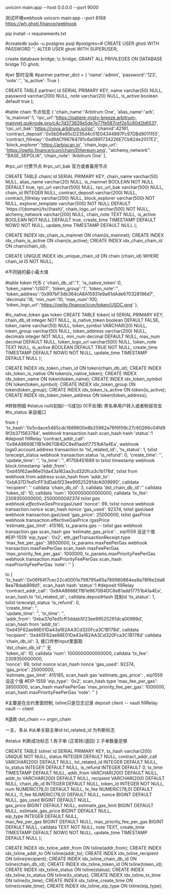 uvicorn main:app --host 0.0.0.0 --port 9000

测试环境webhook
uvicorn main:app --port 8168
https://wh.ghoti.finance/webhook

pip install -r requirements.txt

#createdb
sudo -u postgres psql
#postgres=# 
CREATE USER ghoti WITH PASSWORD '';
ALTER USER ghoti WITH SUPERUSER;
<!-- postgres=# alter user ghoti with password ''; -->
create database bridge;
\c bridge;
GRANT ALL PRIVILEGES ON DATABASE bridge TO ghoti;

<!-- CREATE USER ghoti WITH PASSWORD '*#$dTDN!'; -->
<!-- ALTER USER ghoti WITH SUPERUSER; -->
<!-- alter user ghoti with password '*#$dTDN!'; -->
<!-- create database bridge; -->
<!-- GRANT ALL PRIVILEGES ON DATABASE bridge TO ghoti; -->

#jwt
暂时没用
#partner 
partner_dict = {
    'name':'admin',
    'password':'123',
    'note':'',
    'is_active': True
}

CREATE TABLE partner(
    id  SERIAL PRIMARY KEY,
    name varchar(50) NULL,
    password varchar(200) NULL,
    note varchar(20) NULL,
    is_active boolean default true
);

#table chain 节点信息
{
    'chain_name':'Arbitrum One',
    'alias_name':'arb',
    'is_mainnet':1,
    'rpc_url':'https://patient-misty-breeze.arbitrum-mainnet.quiknode.pro/c4c7d373826e5de7e77fe587cef2e5c80d2b6531',
    'rpc_url_bak':'https://nova.arbitrum.io/rpc',
    'chainid':42161,
    'contract_deposit':'0x5bD6e85cD235d4c01E04344897Fc97DBd9011155',
    'contract_fillrelay':'0xd9ACf96764781c6a0891734226E7Cb824e2017E2',
    'block_explorer':'https://arbiscan.io',
    'chain_logo_url': 'https://owlto.finance/icon/chain/Ethereum.png',
    "alchemy_network": "BASE_SEPOLIA",
    'chain_note': 'Arbitrum One'
},

#rpc_url  付费节点
#rpc_url_bak  官方或者备用节点

CREATE TABLE chain(
    id SERIAL PRIMARY KEY,
    chain_name varchar(50) NULL,
    alias_name varchar(20) NULL,
    is_mainnet BOOLEAN NOT NULL DEFAULT true,
    rpc_url varchar(500) NULL,
    rpc_url_bak varchar(500) NULL,
    chain_id INTEGER NULL,
    contract_deposit varchar(200) NULL,
    contract_fillrelay varchar(200) NULL,
    block_explorer varchar(500) NOT NULL,
    explorer_template varchar(500) NOT NULL DEFAULT 'https://{domain}/tx/{hash}',
    chain_logo_url varchar(500) NOT NULL,
    alchemy_network varchar(200) NULL,
    chain_note TEXT NULL,
    is_active BOOLEAN NOT NULL DEFAULT true,
    create_time TIMESTAMP DEFAULT NOW() NOT NULL,
    update_time TIMESTAMP DEFAULT NULL
);

CREATE INDEX idx_chain_is_mainnet ON chain(is_mainnet);
CREATE INDEX idx_chain_is_active ON chain(is_active);
CREATE INDEX idx_chain_chain_id ON chain(chain_id);

CREATE UNIQUE INDEX idx_unique_chain_id 
ON chain (chain_id) 
WHERE chain_id IS NOT NULL;

#不同链的最小最大值

#table token 代币
{
    'chain_db_id':'1',
    'is_native_token':0,
    'token_name':'USDT',
    'token_group':'1',
    'token_note':'',
    'token_address':'0x997bF3db364cA8A15931e9a61dAde670328196d7',
    'decimals':18, 
    'min_num':10, 
    'max_num':100,
    'token_logo_url':'https://owlto.finance/icon/token/USDC.png'
},

#is_native_token gas token
CREATE TABLE token(
    id  SERIAL PRIMARY KEY,
    chain_db_id integer NOT NULL,
    is_native_token boolean DEFAULT FALSE,
    token_name varchar(50) NULL,
    token_symbol VARCHAR(20) NULL,
    token_group varchar(50) NULL,
    token_address varchar(200) NULL,
    decimals integer NOT NULL,
    min_num decimal DEFAULT NULL,
    max_num decimal DEFAULT NULL,
    token_logo_url varchar(500) NULL,
    token_note TEXT NULL,
    is_active BOOLEAN DEFAULT TRUE NOT NULL,
    create_time TIMESTAMP DEFAULT NOW() NOT NULL,
    update_time TIMESTAMP DEFAULT NULL
);

CREATE INDEX idx_token_chain_id ON token(chain_db_id);
CREATE INDEX idx_token_is_native ON token(is_native_token);
CREATE INDEX idx_token_name ON token(token_name);
CREATE INDEX idx_token_symbol ON token(token_symbol);
CREATE INDEX idx_token_group ON token(token_group);
CREATE INDEX idx_token_is_active ON token(is_active);
CREATE INDEX idx_token_token_address ON token(token_address);

#转账明细
#status
null(初始)--1(成功)
0(不处理) 黑名单用户转入或者粉层攻击
#tx_status
来自接口

from 
{
    'tx_hash':'0x5cdace5465cdc1689600e8b25982a76f6f09c27c60266c04fd99f2b371563784', webhook transaction.hash  scan_hash hash
    'status':1
    #deposit fillRelay
    'contract_addr_call': '0x9AA8668E11B1e9670B4DC8e81add17751bA1a4Ea',    webhook logs0.account.address  transaction.to 
    'txl_related_id':,
    'tx_status': 1,   txlist txreceipt_status  webhook transaction.status
    'is_refund': 0,
    'create_time': '',
    'update_time': '',
    'tx_time': '',  #1758451689 to  txlist timestamp   webhook block.timestamp
    'addr_from': '0xd45f62ae86e01da43a162aa3cd320fca3c1b178d',  txlist from  webhook.from.address scan_hash from
    'addr_to': '0xbA37D7ed1cFF3dDab5f23ee99525291dcA00999D',   calldata  
    'recipient': '' calldata
    'chain_db_id': 3,          calldata 
    'dst_chain_db_id':''       calldata
    'token_id': 10,            calldata 
    'num': 1000000000000000,   calldata 
    'tx_fee': 2309350000000,   25000000*92374  txlist gas    webhook.effectiveGasPrice*gasUsed
    'nonce': 99,  txlist nonce    webhook transaction.nonce  scan_hash nonce
    'gas_used': 92374,   txlist gasUsed    webhook transaction.gasUsed 
    'gas_price': 25000000,  txlist gasPrice   webhook transaction.effectiveGasPrice /gasPrice  
    'estimate_gas_limit': 415185,  tx_params.gas -- txlist gas    webhook transaction.gas  scan_hash gas
    'estimate_gas_price': ,   eip1559 没这个值
    #EIP-1559 
    'eip_type': '0x2',  eth_getTransactionReceipt.type
    'max_fee_per_gas': 38500000,          tx_params.maxFeePerGas     webhook transaction.maxFeePerGas scan_hash maxFeePerGas
    'max_priority_fee_per_gas': 1000000,   tx_params.maxPriorityFeePerGas   webhook transaction.maxPriorityFeePerGas scan_hash maxPriorityFeePerGas
    'note': ''
}

to
{
    'tx_hash':'0x06f64f7cec22cd0001e798795a65a789980864ea9a78f6e2da68ea78dab898d1',  scan_hash hash
    'status':1
    #deposit fillRelay
    'contract_addr_call': '0x9AA8668E11B1e9670B4DC8e81add17751bA1a4Ea',   scan_hash.to 
    'txl_related_id':,  calldata.depositHash 找到id
    'tx_status': 1,   txlist txreceipt_status
    'is_refund': 0,   
    'create_time': '',  
    'update_time': '', 
    'tx_time': '',  
    'addr_from': '0xba37d7ed1cff3ddab5f23ee99525291dca00999d',  scan_hash from
    'addr_to': '0xd45F62ae86E01Da43a162AA3Cd320Fca3C1B178d',    calldata  
    'recipient': '0xd45F62ae86E01Da43a162AA3Cd320Fca3C1B178d'   calldata
    'chain_db_id': 3,         接口传参input里面取       
    'dst_chain_db_id':''      无    
    'token_id': 10,            calldata 
    'num': 1000000000000000,   calldata 
    'tx_fee': 2309350000000,   
    'nonce': 99,  txlist nonce   scan_hash nonce
    'gas_used': 92374,      
    'gas_price': 25000000,   
    'estimate_gas_limit': 415185,  scan_hash gas
    'estimate_gas_price': ,   eip1559 没这个值
    #EIP-1559 
    'eip_type': '0x2',   scan_hash.type
    'max_fee_per_gas': 38500000,           scan_hash maxFeePerGas
    'max_priority_fee_per_gas': 1000000,   scan_hash maxPriorityFeePerGas
    'note': ''
}

#主要是在合约里面控制,  txline只是日志记录
deposit client -- vault
fillRelay vault -- client

#退款
dst_chain == orgin_chain

一主，多从
#从单关联主单id
txl_related_id 为判断标志

#status
判断成功标志
1.有子单 (正常转/退回)
2.子单数量足够

CREATE TABLE txline(
    id  SERIAL PRIMARY KEY,
    tx_hash varchar(200) UNIQUE NOT NULL,
    status INTEGER DEFAULT NULL,
    contract_addr_call VARCHAR(200) DEFAULT NULL,
    txl_related_id INTEGER DEFAULT NULL, 
    tx_status INTEGER DEFAULT NULL,
    is_refund INTEGER DEFAULT 0,
    tx_time TIMESTAMP DEFAULT NULL,
    addr_from VARCHAR(200) DEFAULT NULL,
    addr_to VARCHAR(200) DEFAULT NULL,
    recipient VARCHAR(200) DEFAULT NULL,
    chain_db_id INTEGER DEFAULT NULL,
    token_id INTEGER NOT NULL,
    num NUMERIC(78,0) DEFAULT NULL,
    tx_fee NUMERIC(78,0) DEFAULT NULL,
    l1_fee NUMERIC(78,0) DEFAULT NULL,
    nonce BIGINT DEFAULT NULL,
    gas_used BIGINT DEFAULT NULL,  
    gas_price BIGINT DEFAULT NULL,
    estimate_gas_limit BIGINT DEFAULT NULL, 
    estimate_gas_price BIGINT DEFAULT NULL,  
    eip_type INTEGER DEFAULT NULL,  
    max_fee_per_gas BIGINT DEFAULT NULL,
    max_priority_fee_per_gas BIGINT DEFAULT NULL,
    calldata TEXT NOT NULL,
    note TEXT,
    create_time TIMESTAMP DEFAULT NOW() NOT NULL,
    update_time TIMESTAMP DEFAULT NULL
);

CREATE INDEX idx_txline_addr_from ON txline(addr_from);
CREATE INDEX idx_txline_addr_to ON txline(addr_to);
CREATE INDEX idx_txline_recipient ON txline(recipient);
CREATE INDEX idx_txline_chain_db_id ON txline(chain_db_id);
CREATE INDEX idx_txline_token_id ON txline(token_id);
CREATE INDEX idx_txline_status ON txline(status);
CREATE INDEX idx_txline_tx_status ON txline(tx_status);
CREATE INDEX idx_txline_tx_time ON txline(tx_time);
CREATE INDEX idx_txline_create_time ON txline(create_time);
CREATE INDEX idx_txline_eip_type ON txline(eip_type);